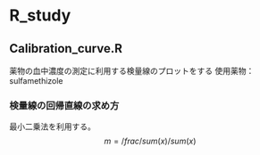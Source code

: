 # R_study
## Calibration_curve.R
薬物の血中濃度の測定に利用する検量線のプロットをする
使用薬物：sulfamethizole
### 検量線の回帰直線の求め方
最小二乗法を利用する。
$$m=/frac{/sum(x)}{/sum(x)} $$
